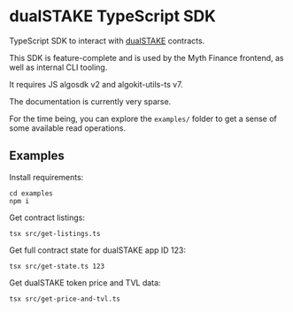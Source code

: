 # dualSTAKE TypeScript SDK

TypeScript SDK to interact with [dualSTAKE](https://docs.myth.finance/dualSTAKE) contracts.

This SDK is feature-complete and is used by the Myth Finance frontend, as well as internal CLI tooling.

It requires JS algosdk v2 and algokit-utils-ts v7.

The documentation is currently very sparse.

For the time being, you can explore the `examples/` folder to get a sense of some available read operations.

## Examples

Install requirements:

```
cd examples
npm i
```

Get contract listings:

```
tsx src/get-listings.ts
```

Get full contract state for dualSTAKE app ID 123:

```
tsx src/get-state.ts 123
```

Get dualSTAKE token price and TVL data:

```
tsx src/get-price-and-tvl.ts
```
